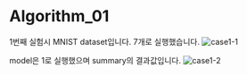 # Algorithm_01
1번째 실험시 MNIST dataset입니다. 7개로 실행했습니다.
![case1-1](https://user-images.githubusercontent.com/81547318/121811849-a3ceba00-cca0-11eb-9c74-41fdfdad28eb.PNG)

model은 1로 실행했으며 summary의 결과값입니다.
![case1-2](https://user-images.githubusercontent.com/81547318/121811888-ccef4a80-cca0-11eb-9594-0ce73803f2f4.PNG)
